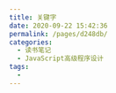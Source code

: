 ```yaml
---
title: 关键字
date: 2020-09-22 15:42:36
permalink: /pages/d248db/
categories:
  - 读书笔记
  - JavaScript高级程序设计
tags:
  -
---
```

